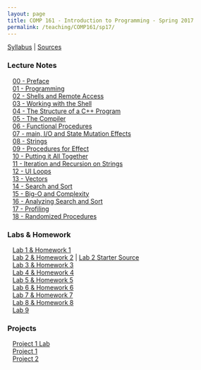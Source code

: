 ```yaml
---
layout: page
title: COMP 161 - Introduction to Programming - Spring 2017
permalink: /teaching/COMP161/sp17/
---
```


[Syllabus](/teaching/COMP161/sp17/comp161-syllabus.pdf) |
[Sources](/teaching/COMP161/sp17/comp161-sources.pdf)

### Lecture Notes

&nbsp;&nbsp;&nbsp;[00 - Preface](/teaching/COMP161/sp17/notes/comp161-lectureNotes-00.pdf)  
&nbsp;&nbsp;&nbsp;[01 - Programming](/teaching/COMP161/sp17/notes/comp161-lectureNotes-01.pdf)  
&nbsp;&nbsp;&nbsp;[02 - Shells and Remote Access](/teaching/COMP161/sp17/notes/comp161-lectureNotes-02.pdf)  
&nbsp;&nbsp;&nbsp;[03 - Working with the Shell](/teaching/COMP161/sp17/notes/comp161-lectureNotes-03.pdf)  
&nbsp;&nbsp;&nbsp;[04 - The Structure of a C++ Program](/teaching/COMP161/sp17/notes/comp161-lectureNotes-04.pdf)  
&nbsp;&nbsp;&nbsp;[05 - The Compiler](/teaching/COMP161/sp17/notes/comp161-lectureNotes-05.pdf)  
&nbsp;&nbsp;&nbsp;[06 - Functional Procedures](/teaching/COMP161/sp17/notes/comp161-lectureNotes-06.pdf)  
&nbsp;&nbsp;&nbsp;[07 - main, I/O and State Mutation Effects](/teaching/COMP161/sp17/notes/comp161-lectureNotes-07.pdf)  
&nbsp;&nbsp;&nbsp;[08 - Strings](/teaching/COMP161/sp17/notes/comp161-lectureNotes-08.pdf)  
&nbsp;&nbsp;&nbsp;[09 - Procedures for Effect](/teaching/COMP161/sp17/notes/comp161-lectureNotes-09.pdf)  
&nbsp;&nbsp;&nbsp;[10 - Putting it All Together](/teaching/COMP161/sp17/notes/comp161-lectureNotes-10.pdf)  
&nbsp;&nbsp;&nbsp;[11 - Iteration and Recursion on Strings](/teaching/COMP161/sp17/notes/comp161-lectureNotes-11.pdf)  
&nbsp;&nbsp;&nbsp;[12 - UI Loops](/teaching/COMP161/sp17/notes/comp161-lectureNotes-12.pdf)  
&nbsp;&nbsp;&nbsp;[13 - Vectors](/teaching/COMP161/sp17/notes/comp161-lectureNotes-13.pdf)  
&nbsp;&nbsp;&nbsp;[14 - Search and Sort](/teaching/COMP161/sp17/notes/comp161-lectureNotes-14.pdf)  
&nbsp;&nbsp;&nbsp;[15 - Big-O and Complexity](/teaching/COMP161/sp17/notes/comp161-lectureNotes-15.pdf)  
&nbsp;&nbsp;&nbsp;[16 - Analyzing Search and Sort](/teaching/COMP161/sp17/notes/comp161-lectureNotes-16.pdf)  
&nbsp;&nbsp;&nbsp;[17 - Profiling ](/teaching/COMP161/sp17/notes/comp161-lectureNotes-17.pdf)  
&nbsp;&nbsp;&nbsp;[18 - Randomized Procedures](/teaching/COMP161/sp17/notes/comp161-lectureNotes-18.pdf)  

### Labs & Homework

&nbsp;&nbsp;&nbsp;[Lab 1 & Homework 1](/teaching/COMP161/sp17/labs/comp161-lab1.pdf)  
&nbsp;&nbsp;&nbsp;[Lab 2 & Homework 2](/teaching/COMP161/sp17/labs/comp161-lab2.pdf) | [Lab 2 Starter Source](/teaching/COMP161/sp17/labs/lab2.zip)   
&nbsp;&nbsp;&nbsp;[Lab 3 & Homework 3](/teaching/COMP161/sp17/labs/comp161-lab3.pdf)  
&nbsp;&nbsp;&nbsp;[Lab 4 & Homework 4](/teaching/COMP161/sp17/labs/comp161-lab4.pdf)  
&nbsp;&nbsp;&nbsp;[Lab 5 & Homework 5](/teaching/COMP161/sp17/labs/comp161-lab5.pdf)  
&nbsp;&nbsp;&nbsp;[Lab 6 & Homework 6](/teaching/COMP161/sp17/labs/comp161-lab6.pdf)  
&nbsp;&nbsp;&nbsp;[Lab 7 & Homework 7](/teaching/COMP161/sp17/labs/comp161-lab7.pdf)  
&nbsp;&nbsp;&nbsp;[Lab 8 & Homework 8](/teaching/COMP161/sp17/labs/comp161-lab8.pdf)  
&nbsp;&nbsp;&nbsp;[Lab 9](/teaching/COMP161/sp17/labs/comp161-lab9.pdf)  

### Projects

&nbsp;&nbsp;&nbsp;[Project 1 Lab](/teaching/COMP161/sp17/projects/comp161-proj1c-lab.pdf)  
&nbsp;&nbsp;&nbsp;[Project 1](/teaching/COMP161/sp17/projects/comp161-proj1c.pdf)  
&nbsp;&nbsp;&nbsp;[Project 2](/teaching/COMP161/sp17/projects/comp161-proj2-sp17.pdf)  
